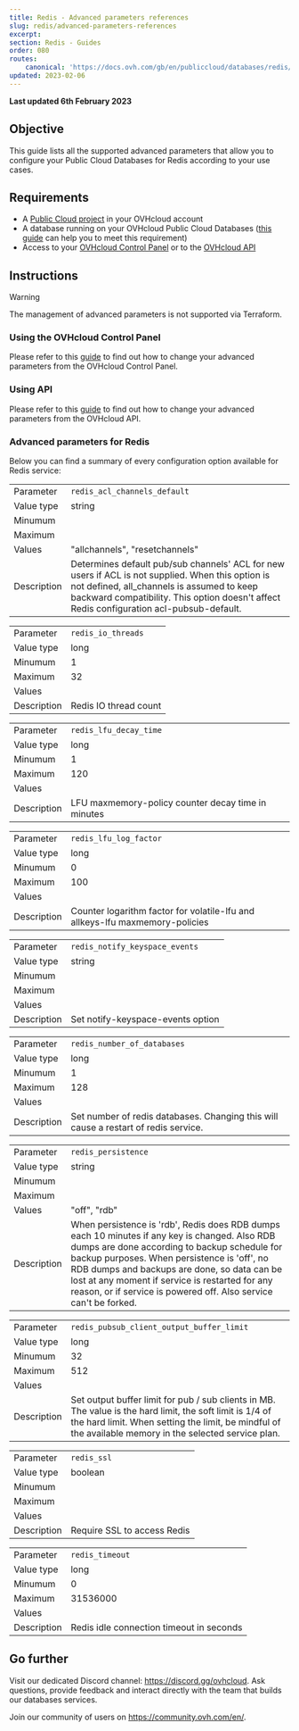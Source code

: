 ```yaml
---
title: Redis - Advanced parameters references
slug: redis/advanced-parameters-references
excerpt:
section: Redis - Guides
order: 080
routes:
    canonical: 'https://docs.ovh.com/gb/en/publiccloud/databases/redis/advanced-parameters-references/'
updated: 2023-02-06
---
```


<style>
#content table,
.ovh-documentation table {margin-bottom:25px;overflow:unset !important;}

#content tbody,
.ovh-documentation tbody {display: inline-table !important;width:100% !important;}

#content thead,
.ovh-documentation thead {display:none}

#content tr:nth-child(2n),
.ovh-documentation tr:nth-child(2n) {
  background: none !important;
}
#content td:first-child,
.ovh-documentation td:first-child {
  background:#efefef;
  font-weight:600;
  vertical-align:top;
  width:11ch;
}
</style>

**Last updated 6th February 2023**

## Objective

This guide lists all the supported advanced parameters that allow you to configure your Public Cloud Databases for Redis according to your use cases.

## Requirements

- A [Public Cloud project](https://www.ovhcloud.com/de/public-cloud/) in your OVHcloud account   
- A database running on your OVHcloud Public Cloud Databases ([this guide](https://docs.ovh.com/de/publiccloud/databases/getting-started/) can help you to meet this requirement)   
- Access to your [OVHcloud Control Panel](https://www.ovh.com/auth/?action=gotomanager&from=https://www.ovh.de/&ovhSubsidiary=de) or to the [OVHcloud API](https://api.ovh.com/console/)   


## Instructions

> [!warning]
>
> The management of advanced parameters is not supported via Terraform.
>

### Using the OVHcloud Control Panel

Please refer to this [guide](https://docs.ovh.com/de/publiccloud/databases/advanced-configuration/#using-the-ovhcloud-control-panel) to find out how to change your advanced parameters from the OVHcloud Control Panel.

### Using API

Please refer to this [guide](https://docs.ovh.com/de/publiccloud/databases/advanced-configuration/#using-api) to find out how to change your advanced parameters from the OVHcloud API.


### Advanced parameters for Redis

Below you can find a summary of every configuration option available for Redis service:

| | |
|---|---|
| Parameter | `redis_acl_channels_default` |
| Value type | string |
| Minumum | |
| Maximum | |
| Values | "allchannels", "resetchannels" |
| Description | Determines default pub/sub channels' ACL for new users if ACL is not supplied. When this option is not defined, all_channels is assumed to keep backward compatibility. This option doesn't affect Redis configuration acl-pubsub-default. |


| | |
|---|---|
| Parameter | `redis_io_threads` |
| Value type | long |
| Minumum | 1 |
| Maximum | 32 |
| Values | |
| Description | Redis IO thread count |


| | |
|---|---|
| Parameter | `redis_lfu_decay_time` |
| Value type | long |
| Minumum | 1 |
| Maximum | 120 |
| Values | |
| Description | LFU maxmemory-policy counter decay time in minutes |


| | |
|---|---|
| Parameter | `redis_lfu_log_factor` |
| Value type | long |
| Minumum | 0 |
| Maximum | 100 |
| Values | |
| Description | Counter logarithm factor for volatile-lfu and allkeys-lfu maxmemory-policies |


| | |
|---|---|
| Parameter | `redis_notify_keyspace_events` |
| Value type | string |
| Minumum | |
| Maximum | |
| Values | |
| Description | Set notify-keyspace-events option |


| | |
|---|---|
| Parameter | `redis_number_of_databases` |
| Value type | long |
| Minumum | 1 |
| Maximum | 128 |
| Values | |
| Description | Set number of redis databases. Changing this will cause a restart of redis service. |


| | |
|---|---|
| Parameter | `redis_persistence` |
| Value type | string |
| Minumum | |
| Maximum | |
| Values | "off", "rdb" |
| Description | When persistence is 'rdb', Redis does RDB dumps each 10 minutes if any key is changed. Also RDB dumps are done according to backup schedule for backup purposes. When persistence is 'off', no RDB dumps and backups are done, so data can be lost at any moment if service is restarted for any reason, or if service is powered off. Also service can't be forked. |


| | |
|---|---|
| Parameter | `redis_pubsub_client_output_buffer_limit` |
| Value type | long |
| Minumum | 32 |
| Maximum | 512 |
| Values | |
| Description | Set output buffer limit for pub / sub clients in MB. The value is the hard limit, the soft limit is 1/4 of the hard limit. When setting the limit, be mindful of the available memory in the selected service plan. |


| | |
|---|---|
| Parameter | `redis_ssl` |
| Value type | boolean |
| Minumum | |
| Maximum | |
| Values | |
| Description | Require SSL to access Redis |


| | |
|---|---|
| Parameter | `redis_timeout` |
| Value type | long |
| Minumum | 0 |
| Maximum | 31536000 |
| Values | |
| Description | Redis idle connection timeout in seconds |




## Go further

Visit our dedicated Discord channel: <https://discord.gg/ovhcloud>. Ask questions, provide feedback and interact directly with the team that builds our databases services.

Join our community of users on <https://community.ovh.com/en/>.
